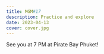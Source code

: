 ```yaml
---
title: MGM#17
description: Practice and explore
date: 2023-04-13
cover: cover.jpg
---
```


See you at 7 PM at Pirate Bay Phuket!

<!-- <youtube-embed video="2LKOp3w-ki8"></youtube-embed> -->
